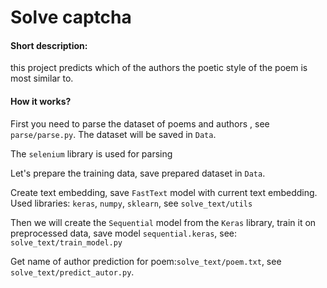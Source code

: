 # Solve captcha

#### Short description:

this project predicts which of the authors the poetic style of the poem is most similar to.

#### How it works?

First you need to parse the dataset of poems and authors , see ```parse/parse.py```.
The dataset will be saved in `Data`.

The ```selenium``` library is used for parsing

Let's prepare the training data, save prepared dataset in ```Data```.

Create text embedding, save ```FastText``` model with current text embedding.
Used libraries:
```keras```,
```numpy```,
```sklearn```,
see ```solve_text/utils```

Then we will create the ```Sequential``` model from the ```Keras``` library, train it on preprocessed data, save
model ```sequential.keras```,
see: ```solve_text/train_model.py```

Get name of author prediction for poem:```solve_text/poem.txt```, see `solve_text/predict_autor.py`.

